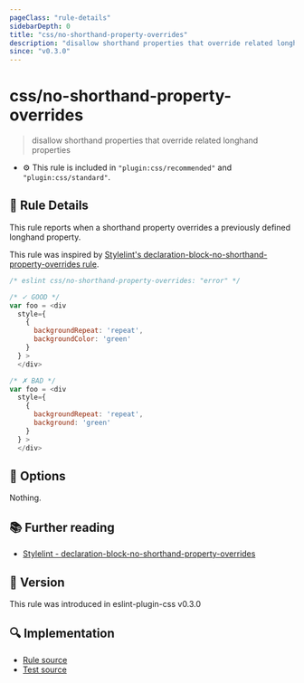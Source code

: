 ```yaml
---
pageClass: "rule-details"
sidebarDepth: 0
title: "css/no-shorthand-property-overrides"
description: "disallow shorthand properties that override related longhand properties"
since: "v0.3.0"
---
```

# css/no-shorthand-property-overrides

> disallow shorthand properties that override related longhand properties

- :gear: This rule is included in `"plugin:css/recommended"` and `"plugin:css/standard"`.

## :book: Rule Details

This rule reports when a shorthand property overrides a previously defined longhand property.

This rule was inspired by [Stylelint's declaration-block-no-shorthand-property-overrides rule](https://stylelint.io/user-guide/rules/list/declaration-block-no-shorthand-property-overrides/).

<eslint-code-block>

```js
/* eslint css/no-shorthand-property-overrides: "error" */

/* ✓ GOOD */
var foo = <div
  style={
    {
      backgroundRepeat: 'repeat',
      backgroundColor: 'green'
    }
  } >
  </div>

/* ✗ BAD */
var foo = <div
  style={
    {
      backgroundRepeat: 'repeat',
      background: 'green'
    }
  } >
  </div>
```

</eslint-code-block>

## :wrench: Options

Nothing.

## :books: Further reading

- [Stylelint - declaration-block-no-shorthand-property-overrides]

[Stylelint - declaration-block-no-shorthand-property-overrides]: https://stylelint.io/user-guide/rules/list/declaration-block-no-shorthand-property-overrides/

## :rocket: Version

This rule was introduced in eslint-plugin-css v0.3.0

## :mag: Implementation

- [Rule source](https://github.com/ota-meshi/eslint-plugin-css/blob/main/lib/rules/no-shorthand-property-overrides.ts)
- [Test source](https://github.com/ota-meshi/eslint-plugin-css/blob/main/tests/lib/rules/no-shorthand-property-overrides.ts)
